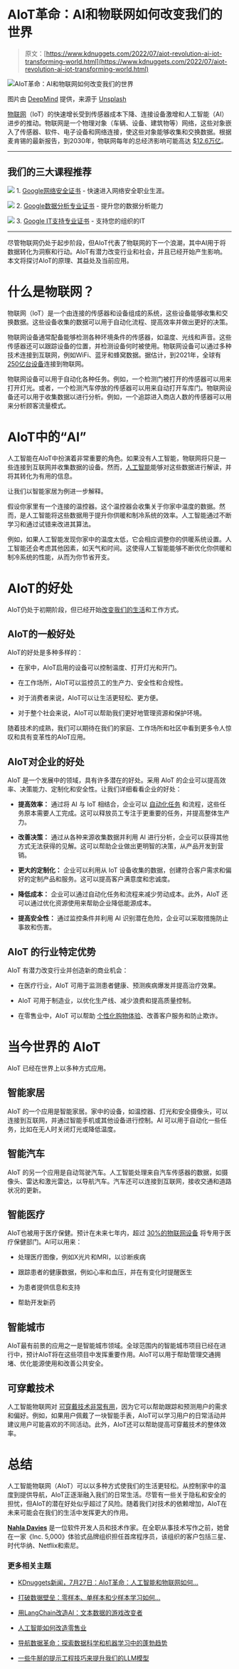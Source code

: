 # AIoT革命：AI和物联网如何改变我们的世界

> 原文：[https://www.kdnuggets.com/2022/07/aiot-revolution-ai-iot-transforming-world.html](https://www.kdnuggets.com/2022/07/aiot-revolution-ai-iot-transforming-world.html)

![AIoT革命：AI和物联网如何改变我们的世界](../Images/177a5e6de3b2426a321cd78bb947447c.png)

图片由 [DeepMind](https://unsplash.com/@deepmind?utm_source=unsplash&utm_medium=referral&utm_content=creditCopyText) 提供，来源于 [Unsplash](https://unsplash.com/s/photos/ai?utm_source=unsplash&utm_medium=referral&utm_content=creditCopyText)

[物联网](/2020/01/top-10-technology-trends-2020.html)（IoT）的快速增长受到传感器成本下降、连接设备激增和人工智能（AI）进步的推动。物联网是一个物理对象（车辆、设备、建筑物等）网络，这些对象嵌入了传感器、软件、电子设备和网络连接，使这些对象能够收集和交换数据。根据麦肯锡的最新报告，到2030年，物联网每年的总经济影响可能高达 [$12.6万亿](https://www.mckinsey.com/business-functions/mckinsey-digital/our-insights/iot-value-set-to-accelerate-through-2030-where-and-how-to-capture-it)。

* * *

## 我们的三大课程推荐

![](../Images/0244c01ba9267c002ef39d4907e0b8fb.png) 1\. [Google网络安全证书](https://www.kdnuggets.com/google-cybersecurity) - 快速进入网络安全职业生涯。

![](../Images/e225c49c3c91745821c8c0368bf04711.png) 2\. [Google数据分析专业证书](https://www.kdnuggets.com/google-data-analytics) - 提升您的数据分析能力

![](../Images/0244c01ba9267c002ef39d4907e0b8fb.png) 3\. [Google IT支持专业证书](https://www.kdnuggets.com/google-itsupport) - 支持您的组织的IT

* * *

尽管物联网仍处于起步阶段，但AIoT代表了物联网的下一个浪潮，其中AI用于将数据转化为洞察和行动。AIoT有潜力改变行业和社会，并且已经开始产生影响。本文将探讨AIoT的原理、其益处及当前应用。

# 什么是物联网？

物联网（IoT）是一个由连接的传感器和设备组成的系统，这些设备能够收集和交换数据。这些设备收集的数据可以用于自动化流程、提高效率并做出更好的决策。

物联网设备通常配备能够检测各种环境条件的传感器，如温度、光线和声音。这些传感器还可以跟踪设备的位置，并检测设备何时被使用。物联网设备可以通过多种技术连接到互联网，例如WiFi、蓝牙和蜂窝数据。据估计，到2021年，全球有[250亿台设备](https://tokenist.com/with-25-billion-iot-connected-devices-by-2021-whats-the-impact-on-fintech/)连接到物联网。

物联网设备可以用于自动化各种任务。例如，一个检测门被打开的传感器可以用来打开灯光。或者，一个检测汽车停放的传感器可以用来自动打开车库门。物联网设备还可以用于收集数据以进行分析。例如，一个追踪进入商店人数的传感器可以用来分析顾客流量模式。

# AIoT中的“AI”

人工智能在AIoT中扮演着非常重要的角色。如果没有人工智能，物联网将只是一些连接到互联网并收集数据的设备。然而，[人工智能](/2021/01/top-5-artificial-intelligence-trends-2021.html)能够对这些数据进行解读，并将其转化为有用的信息。

让我们以智能家居为例进一步解释。

假设你家里有一个连接的温控器。这个温控器会收集关于你家中温度的数据。然而，是人工智能将这些数据用于提升你供暖和制冷系统的效率。人工智能通过不断学习和通过试错来改进其算法。

例如，如果人工智能发现你家中的温度太低，它会相应调整你的供暖系统设置。人工智能还会考虑其他因素，如天气和时间。这使得人工智能能够不断优化你供暖和制冷系统的性能，从而为你节省开支。

# AIoT的好处

AIoT仍处于初期阶段，但已经开始[改变我们的生活](https://www.iotforall.com/how-will-human-life-change-with-the-advent-of-aiot)和工作方式。

## AIoT的一般好处

AIoT的好处是多种多样的：

+   在家中，AIoT启用的设备可以控制温度、打开灯光和开门。

+   在工作场所，AIoT可以监控员工的生产力、安全性和合规性。

+   对于消费者来说，AIoT可以让生活更轻松、更方便。

+   对于整个社会来说，AIoT可以帮助我们更好地管理资源和保护环境。

随着技术的成熟，我们可以期待在我们的家庭、工作场所和社区中看到更多令人惊叹和具有变革性的AIoT应用。

## AIoT对企业的好处

AIoT 是一个发展中的领域，具有许多潜在的好处。采用 AIoT 的企业可以提高效率、决策能力、定制化和安全性。让我们详细看看企业的好处：

+   **提高效率：** 通过将 AI 与 IoT 相结合，企业可以 [自动化任务](/2021/12/aiml-technology-integration-help-business-achieving-goals-2022.html) 和流程，这些任务原本需要人工完成。这可以释放员工专注于更重要的任务，并提高整体生产力。

+   **改善决策：** 通过从各种来源收集数据并利用 AI 进行分析，企业可以获得其他方式无法获得的见解。这可以帮助企业做出更明智的决策，从产品开发到营销。

+   **更大的定制化：** 企业可以利用从 IoT 设备收集的数据，创建符合客户需求和偏好的定制产品和服务。这可以提高客户满意度和忠诚度。

+   **降低成本：** 企业可以通过自动化任务和流程来减少劳动成本。此外，AIoT 还可以通过优化资源使用来帮助企业降低能源成本。

+   **提高安全性：** 通过监控条件并利用 AI 识别潜在危险，企业可以采取措施防止事故和伤害。

## AIoT 的行业特定优势

AIoT 有潜力改变行业并创造新的商业机会：

+   在医疗行业，AIoT 可用于监测患者健康、预测疾病爆发并提高治疗效果。

+   AIoT 可用于制造业，以优化生产线、减少浪费和提高质量控制。

+   在零售业中，AIoT 可以帮助 [个性化购物体验](https://www.forbes.com/sites/benjaminlaker/2021/08/04/here-is-how-to-successfully-lead-e-commerce/?sh=78cabfc83564)、改善客户服务和防止欺诈。

# 当今世界的 AIoT

AIoT 已经在世界上以多种方式应用。

## 智能家居

AIoT 的一个应用是智能家居。家中的设备，如温控器、灯光和安全摄像头，可以连接到互联网，并通过智能手机或其他设备进行控制。AI 可以用于自动化一些任务，比如在无人时关闭灯光或降低温度。

## 智能汽车

AIoT 的另一个应用是自动驾驶汽车。人工智能处理来自汽车传感器的数据，如摄像头、雷达和激光雷达，以导航汽车。汽车还可以连接到互联网，接收交通和道路状况的更新。

## 智能医疗

AIoT也被用于医疗保健。预计在未来七年内，超过 [30%的物联网设备](https://www.atlantic.net/hipaa-compliant-hosting/iot-security-risks-gdpr-and-healthcare-data/) 将专用于医疗保健部门。AI可以用来：

+   处理医疗图像，例如X光片和MRI，以诊断疾病

+   跟踪患者的健康数据，例如心率和血压，并在有变化时提醒医生

+   为患者提供信息和支持

+   帮助开发新药

## 智能城市

AIoT最有前景的应用之一是智能城市领域。全球范围内的智能城市项目已经在进行中，预计AIoT将在这些项目中发挥重要作用。AIoT可以用于帮助管理交通拥堵、优化能源使用和改善公共安全。

## 可穿戴技术

人工智能物联网对 [可穿戴技术非常有用](/2020/06/emotion-ai.html)，因为它可以帮助跟踪和预测用户的需求和偏好。例如，如果用户佩戴了一块智能手表，AIoT可以学习用户的日常活动并建议用户可能喜欢的不同活动。此外，AIoT还可以帮助提高可穿戴技术的整体效率。

# 总结

人工智能物联网（AIoT）可以以多种方式使我们的生活更轻松。从控制家中的温度到提供导航，AIoT正逐渐融入我们的日常生活。尽管有一些关于隐私和安全的担忧，但AIoT的潜在好处似乎超过了风险。随着我们对技术的依赖增加，AIoT在未来可能会在我们的生活中发挥更大的作用。

**[Nahla Davies](http://nahlawrites.com/)** 是一位软件开发人员和技术作家。在全职从事技术写作之前，她曾在一家《Inc. 5,000》体验式品牌组织担任首席程序员，该组织的客户包括三星、时代华纳、Netflix和索尼。

### 更多相关主题

+   [KDnuggets新闻，7月27日：AIoT革命：人工智能和物联网如何…](https://www.kdnuggets.com/2022/n30.html)

+   [打破数据壁垒：零样本、单样本和少样本学习如何…](https://www.kdnuggets.com/2023/08/breaking-data-barrier-zeroshot-oneshot-fewshot-learning-transforming-machine-learning.html)

+   [用LangChain改造AI：文本数据的游戏改变者](https://www.kdnuggets.com/2023/08/transforming-ai-langchain-text-data-game-changer.html)

+   [人工智能如何改造零售业](https://www.kdnuggets.com/how-ai-is-transforming-the-retail-industry)

+   [导航数据革命：探索数据科学和机器学习中的蓬勃趋势](https://www.kdnuggets.com/navigating-the-data-revolution-exploring-the-booming-trends-in-data-science-and-machine-learning)

+   [一些牛掰的提示工程技巧来提升我们的LLM模型](https://www.kdnuggets.com/some-kick-ass-prompt-engineering-techniques-to-boost-our-llm-models)
